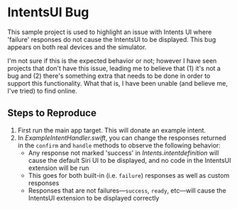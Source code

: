 # IntentsUI Bug

This sample project is used to highlight an issue with Intents UI where 'failure' responses do not cause the IntentsUI to be displayed. This bug appears on both real devices and the simulator.

I'm not sure if this is the expected behavior or not; however I have seen projects that don't have this issue, leading me to believe that (1) it's not a bug and (2) there's something extra that needs to be done in order to support this functionality. What that is, I have been unable (and believe me, I've tried) to find online.

## Steps to Reproduce

1. First run the main app target. This will donate an example intent.
2. In *ExampleIntentHandler.swift*, you can change the responses returned in the `confirm` and `handle` methods to observe the following behavior:
   * Any response not marked 'success' in *Intents.intentdefinition* will cause the default Siri UI to be displayed, and no code in the IntentsUI extension will be run
   * This goes for both built-in (i.e. `failure`) responses as well as custom responses
   * Responses that are not failures––`success`, `ready`, etc––will cause the IntentsUI extension to be displayed correctly

